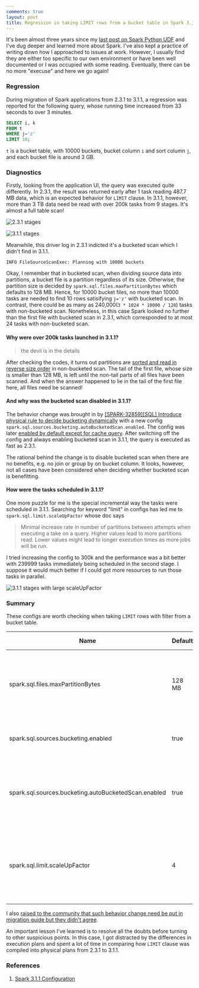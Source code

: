 ```yaml
---
comments: true
layout: post
title: Regression in taking LIMIT rows from a bucket table in Spark 3.1.1
---
```


It's been almost three years since my [last post on Spark Python UDF](https://manuzhang.github.io/posts/2019-04-18-spark-python-udf/index.html) and I've dug deeper and learned more about Spark. I've also kept a practice of writing down how I approached to issues at work. However, I usually find they are either too specific to our own environment or have been well documented or I was occupied with some reading. Eventually, there can be no more "execuse" and here we go again!

### Regression

During migration of Spark applications from 2.3.1 to 3.1.1, a regression was reported for the following query, whose running time increased from 33 seconds to over 3 minutes.

```sql
SELECT i, k
FROM t
WHERE j='z'
LIMIT 10;
```

`t` is a bucket table, with 10000 buckets, bucket column `i` and sort column `j`, and each bucket file is around 3 GB.

### Diagnostics 

Firstly, looking from the application UI, the query was executed quite differently. In 2.3.1, the result was returned early after 1 task reading 487.7 MB data, which is an expected behavior for `LIMIT` clause. In 3.1.1, however, more than 3 TB data need be read with over 200k tasks from 9 stages. It's almost a full table scan!

![2.3.1 stages](https://user-images.githubusercontent.com/1191767/158113221-64676211-a869-4949-97ef-498cd34ceb22.png)

![3.1.1 stages](https://user-images.githubusercontent.com/1191767/158113505-7aae47b0-13d5-42c7-a8bb-55872a15d5e1.png)

Meanwhile, this driver log in 2.3.1 indicted it's a bucketed scan which I didn't find in 3.1.1.

```
INFO FileSourceScanExec: Planning with 10000 buckets
```

Okay, I remember that in bucketed scan, when dividing source data into partitions, a bucket file is a partition regardless of its size. Otherwise, the partition size is decided by `spark.sql.files.maxPartitionBytes` which defaults to 128 MB. Hence, for 10000 bucket files, no more than 10000 tasks are needed to find 10 rows satisifying `j='z'` with bucketed scan. In contrast, there could be as many as 240,000(`3 * 1024 * 10000 / 128`) tasks with non-bucketed scan. Nonetheless, in this case Spark looked no further than the first file with bucketed scan in 2.3.1, which corresponded to at most 24 tasks with non-bucketed scan. 

#### Why were over 200k tasks launched in 3.1.1?
 
> the devil is in the details

After checking the codes, it turns out partitions are [sorted and read in reverse size order](https://github.com/apache/spark/blob/v3.1.1/sql/core/src/main/scala/org/apache/spark/sql/execution/DataSourceScanExec.scala#L609) in non-bucketed scan. The tail of the first file, whose size is smaller than 128 MB, is left until the non-tail parts of all files have been scanned. And when the answer happened to lie in the tail of the first file here, all files need be scanned! 

#### And why was the bucketed scan disabled in 3.1.1? 

The behavior change was brought in by [[SPARK-32859][SQL] Introduce physical rule to decide bucketing dynamically](https://github.com/apache/spark/pull/29804) with a new config   `spark.sql.sources.bucketing.autoBucketedScan.enabled`. The config was later [enabled by default except for cache query](https://github.com/apache/spark/pull/30138). After switching off the config and always enabling bucketed scan in 3.1.1, the query is executed as fast as 2.3.1.

The rational behind the change is to disable bucketed scan when there are no benefits, e.g. no join or group by on bucket column. It looks, however, not all cases have been considered when deciding whether bucketed scan is benefitting.

#### How were the tasks scheduled in 3.1.1?

One more puzzle for me is the special incremental way the tasks were scheduled in 3.1.1. Searching for keyword "limit" in configs has led me to `spark.sql.limit.scaleUpFactor` whose doc says

> Minimal increase rate in number of partitions between attempts when executing a take on a query. Higher values lead to more partitions read. Lower values might lead to longer execution times as more jobs will be run.

I tried increasing the config to 300k and the performance was a bit better with 239999 tasks immediately being scheduled in the second stage. I suppose it would much better if I could got more resources to run those tasks in parallel.

![3.1.1 stages with large scaleUpFactor](https://user-images.githubusercontent.com/1191767/158311306-26e955d5-4eef-45e6-b017-b7dd36c52f18.png)


### Summary

These configs are worth checking when taking `LIMIT` rows with filter from a bucket table.

Name | Default | Meaning | Since Version
---- | ------- | ------- | -------------
spark.sql.files.maxPartitionBytes | 128 MB | The maximum number of bytes to pack into a single partition when reading files | 2.0.0
spark.sql.sources.bucketing.enabled	| true | When false, we will treat bucketed table as normal table | 2.0.0
spark.sql.sources.bucketing.autoBucketedScan.enabled | true | Whe true, decide whether to do bucketed scan on input tables based on query plan automatically | 3.1.1
spark.sql.limit.scaleUpFactor | 4 | Minimal increase rate in number of partitions between attempts when executing a take on a query | 2.1.1

I also [raised to the community that such behavior change need be put in migration guide but they didn't agree](https://github.com/apache/spark/pull/35514).

An important lesson I've learned is to resolve all the doubts before turning to other suspicious points. In this case, I got distracted by the differences in execution plans and spent a lot of time in comparing how `LIMIT` clause was compiled into physical plans from 2.3.1 to 3.1.1.

### References

1. [Spark 3.1.1 Configuration](https://spark.apache.org/docs/3.1.1/configuration.html)